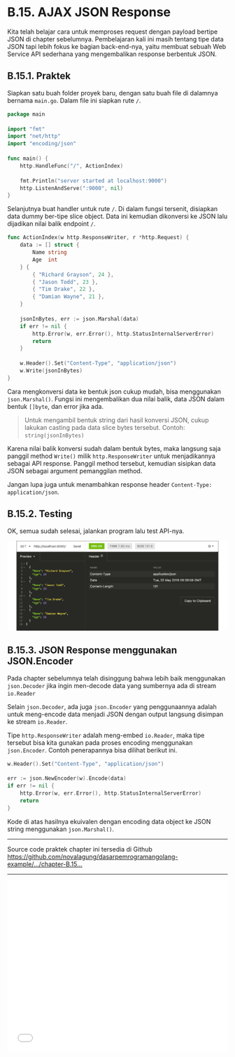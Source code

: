 # B.15. AJAX JSON Response

Kita telah belajar cara untuk memproses request dengan payload bertipe JSON di chapter sebelumnya. Pembelajaran kali ini masih tentang tipe data JSON tapi lebih fokus ke bagian back-end-nya, yaitu membuat sebuah Web Service API sederhana yang mengembalikan response berbentuk JSON.

## B.15.1. Praktek

Siapkan satu buah folder proyek baru, dengan satu buah file di dalamnya bernama `main.go`. Dalam file ini siapkan rute `/`.

```go
package main

import "fmt"
import "net/http"
import "encoding/json"

func main() {
    http.HandleFunc("/", ActionIndex)

    fmt.Println("server started at localhost:9000")
    http.ListenAndServe(":9000", nil)
}
```

Selanjutnya buat handler untuk rute `/`. Di dalam fungsi tersenit, disiapkan data dummy ber-tipe slice object. Data ini kemudian dikonversi ke JSON lalu dijadikan nilai balik endpoint `/`.

```go
func ActionIndex(w http.ResponseWriter, r *http.Request) {
    data := [] struct {
        Name string
        Age  int
    } {
        { "Richard Grayson", 24 },
        { "Jason Todd", 23 },
        { "Tim Drake", 22 },
        { "Damian Wayne", 21 },
    }

    jsonInBytes, err := json.Marshal(data)
    if err != nil {
        http.Error(w, err.Error(), http.StatusInternalServerError)
        return
    }

    w.Header().Set("Content-Type", "application/json")
    w.Write(jsonInBytes)
}
```

Cara mengkonversi data ke bentuk json cukup mudah, bisa menggunakan `json.Marshal()`. Fungsi ini mengembalikan dua nilai balik, data JSON dalam bentuk `[]byte`, dan error jika ada. 

> Untuk mengambil bentuk string dari hasil konversi JSON, cukup lakukan casting pada data slice bytes tersebut. Contoh: `string(jsonInBytes)`

Karena nilai balik konversi sudah dalam bentuk bytes, maka langsung saja panggil method `Write()` milik `http.ResponseWriter` untuk menjadikannya sebagai API response. Panggil method tersebut, kemudian sisipkan data JSON sebagai argument pemanggilan method.

Jangan lupa juga untuk menambahkan response header `Content-Type: application/json`.

## B.15.2. Testing

OK, semua sudah selesai, jalankan program lalu test API-nya.

![Testing web server](images/B_ajax_json_response_1_test.png)

## B.15.3. JSON Response menggunakan JSON.Encoder

Pada chapter sebelumnya telah disinggung bahwa lebih baik menggunakan `json.Decoder` jika ingin men-decode data yang sumbernya ada di stream `io.Reader`

Selain `json.Decoder`, ada juga `json.Encoder` yang penggunaannya adalah untuk meng-encode data menjadi JSON dengan output langsung disimpan ke stream `io.Reader`. 

Tipe `http.ResponseWriter` adalah meng-embed `io.Reader`, maka tipe tersebut bisa kita gunakan pada proses encoding menggunakan `json.Encoder`. Contoh penerapannya bisa dilihat berikut ini.

```go
w.Header().Set("Content-Type", "application/json")

err := json.NewEncoder(w).Encode(data)
if err != nil {
    http.Error(w, err.Error(), http.StatusInternalServerError)
    return
}
```

Kode di atas hasilnya ekuivalen dengan encoding data object ke JSON string menggunakan `json.Marshal()`.

---

<div class="source-code-link">
    <div class="source-code-link-message">Source code praktek chapter ini tersedia di Github</div>
    <a href="https://github.com/novalagung/dasarpemrogramangolang-example/tree/master/chapter-B.15-ajax-json-response">https://github.com/novalagung/dasarpemrogramangolang-example/.../chapter-B.15...</a>
</div>

---

<iframe src="partial/ebooks.html" width="100%" height="390px" frameborder="0" scrolling="no"></iframe>
